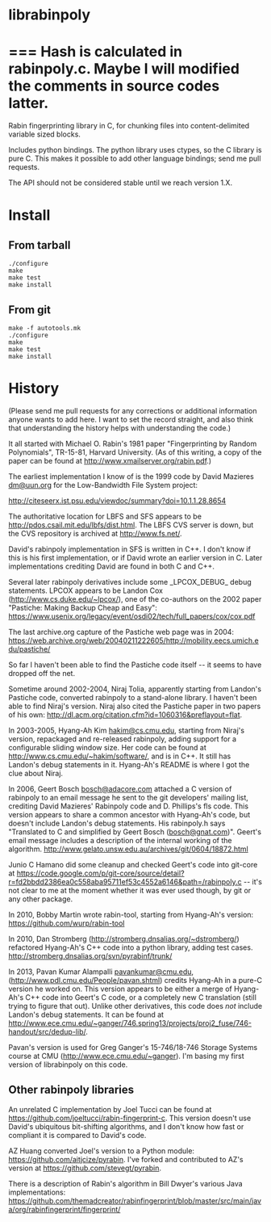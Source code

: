 librabinpoly
============
===
Hash is calculated in rabinpoly.c. Maybe I will modified the comments in source codes latter.
===
Rabin fingerprinting library in C, for chunking files into
content-delimited variable sized blocks.

Includes python bindings.  The python library uses ctypes, so the C
library is pure C.  This makes it possible to add other language
bindings; send me pull requests.

The API should not be considered stable until we reach version 1.X.

Install
=======

From tarball
------------

    ./configure
    make 
    make test
    make install


From git
--------

    make -f autotools.mk
    ./configure
    make
    make test
    make install


History
=======

(Please send me pull requests for any corrections or additional
information anyone wants to add here.  I want to set the record
straight, and also think that understanding the history helps with
understanding the code.)

It all started with Michael O. Rabin's 1981 paper "Fingerprinting by
Random Polynomials", TR-15-81, Harvard University.  (As of this
writing, a copy of the paper can be found at
http://www.xmailserver.org/rabin.pdf.)

The earliest implementation I know of is the 1999 code by David
Mazieres <dm@uun.org> for the Low-Bandwidth File System project:

http://citeseerx.ist.psu.edu/viewdoc/summary?doi=10.1.1.28.8654 

The authoritative location for LBFS and SFS appears to be
http://pdos.csail.mit.edu/lbfs/dist.html.  The LBFS CVS server is
down, but the CVS repository is archived at http://www.fs.net/.  

David's rabinpoly implementation in SFS is written in C++.  I don't
know if this is his first implementation, or if David wrote an earlier
version in C.  Later implementations crediting David are found in both
C and C++. 

Several later rabinpoly derivatives include some \_LPCOX_DEBUG\_ debug
statements.  LPCOX appears to be Landon Cox
(http://www.cs.duke.edu/~lpcox/), one of the co-authors on the 2002
paper "Pastiche: Making Backup Cheap and Easy":
https://www.usenix.org/legacy/event/osdi02/tech/full_papers/cox/cox.pdf

The last archive.org capture of the Pastiche web page was in 2004:
https://web.archive.org/web/20040211222605/http://mobility.eecs.umich.edu/pastiche/

So far I haven't been able to find the Pastiche code itself -- it
seems to have dropped off the net.

Sometime around 2002-2004, Niraj Tolia, apparently starting from
Landon's Pastiche code, converted rabinpoly to a stand-alone library.
I haven't been able to find Niraj's version.  Niraj also cited the
Pastiche paper in two papers of his own:
http://dl.acm.org/citation.cfm?id=1060316&preflayout=flat.  

In 2003-2005, Hyang-Ah Kim <hakim@cs.cmu.edu>, starting from Niraj's
version, repackaged and re-released rabinpoly, adding support for a
configurable sliding window size. Her code can be found at
http://www.cs.cmu.edu/~hakim/software/, and is in C++.  It still has
Landon's debug statements in it.  Hyang-Ah's README is where I got the
clue about Niraj.

In 2006, Geert Bosch <bosch@adacore.com> attached a C version of
rabinpoly to an email message he sent to the git developers' mailing
list, crediting David Mazieres' Rabinpoly code and D. Phillips's fls
code. This version appears to share a common ancestor with Hyang-Ah's
code, but doesn't include Landon's debug statements.  His rabinpoly.h
says "Translated to C and simplified by Geert Bosch (bosch@gnat.com)".
Geert's email message includes a description of the internal working
of the algorithm.
http://www.gelato.unsw.edu.au/archives/git/0604/18872.html

Junio C Hamano did some cleanup and checked Geert's code into git-core
at
https://code.google.com/p/git-core/source/detail?r=fd2bbdd2386ea0c558aba95711ef53c4552a6146&path=/rabinpoly.c
-- it's not clear to me at the moment whether it was ever used though,
by git or any other package.

In 2010, Bobby Martin wrote rabin-tool, starting from Hyang-Ah's
version: https://github.com/wurp/rabin-tool

In 2010, Dan Stromberg (http://stromberg.dnsalias.org/~dstromberg/) 
refactored Hyang-Ah's C++ code into a python library, adding test
cases.  http://stromberg.dnsalias.org/svn/pyrabinf/trunk/ 

In 2013, Pavan Kumar Alampalli <pavankumar@cmu.edu>,
(http://www.pdl.cmu.edu/People/pavan.shtml) credits Hyang-Ah in a
pure-C version he worked on.  This version appears to be either a
merge of Hyang-Ah's C++ code into Geert's C code, or a completely new
C translation (still trying to figure that out).  Unlike other
derivatives, this code does *not* include Landon's debug statements.
It can be found at
http://www.ece.cmu.edu/~ganger/746.spring13/projects/proj2_fuse/746-handout/src/dedup-lib/.

Pavan's version is used for Greg Ganger's 15-746/18-746 Storage
Systems course at CMU (http://www.ece.cmu.edu/~ganger).  I'm basing
my first version of librabinpoly on this code.


Other rabinpoly libraries
-------------------------

An unrelated C implementation by Joel Tucci can be found at
https://github.com/joeltucci/rabin-fingerprint-c.  This version
doesn't use David's ubiquitous bit-shifting algorithms, and I don't
know how fast or compliant it is compared to David's code. 

AZ Huang converted Joel's version to a Python module:
https://github.com/aitjcize/pyrabin. I've forked and contributed to
AZ's version at https://github.com/stevegt/pyrabin.

There is a description of Rabin's algorithm in Bill Dwyer's various
Java implementations:  https://github.com/themadcreator/rabinfingerprint/blob/master/src/main/java/org/rabinfingerprint/fingerprint/
